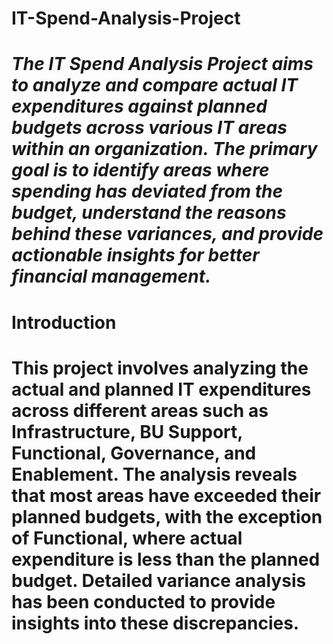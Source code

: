 # IT-Spend-Analysis-Project
# *The IT Spend Analysis Project aims to analyze and compare actual IT expenditures against planned budgets across various IT areas within an organization. The primary goal is to identify areas where spending has deviated from the budget, understand the reasons behind these variances, and provide actionable insights for better financial management.*

# Introduction
# This project involves analyzing the actual and planned IT expenditures across different areas such as Infrastructure, BU Support, Functional, Governance, and Enablement. The analysis reveals that most areas have exceeded their planned budgets, with the exception of Functional, where actual expenditure is less than the planned budget. Detailed variance analysis has been conducted to provide insights into these discrepancies.

